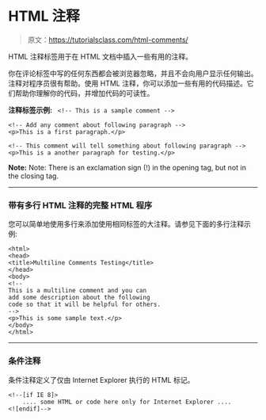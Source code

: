 # HTML 注释

> 原文：<https://tutorialsclass.com/html-comments/>

HTML 注释标签用于在 HTML 文档中插入一些有用的注释。

你在评论标签中写的任何东西都会被浏览器忽略，并且不会向用户显示任何输出。注释对程序员很有帮助。使用 HTML 注释，你可以添加一些有用的代码描述。它们帮助你理解你的代码，并增加代码的可读性。

**注释标签示例:** ` <!-- This is a sample comment -->`

```
<!-- Add any comment about following paragraph -->
<p>This is a first paragraph.</p>

<!-- This comment will tell something about following paragraph -->
<p>This is a another paragraph for testing.</p>
```

**Note:** Note: There is an exclamation sign (!) in the opening tag, but not in the closing tag.

* * *

### 带有多行 HTML 注释的完整 HTML 程序

您可以简单地使用多行来添加使用相同标签的大注释。请参见下面的多行注释示例:

```
<html>
<head>  
<title>Multiline Comments Testing</title>
</head> 
<body>
<!--   
This is a multiline comment and you can
add some description about the following
code so that it will be helpful for others.
-->
<p>This is some sample text.</p>
</body>
</html>
```

* * *

### 条件注释

条件注释定义了仅由 Internet Explorer 执行的 HTML 标记。

```
<!--[if IE 8]>
    .... some HTML or code here only for Internet Explorer ....
<![endif]-->
```